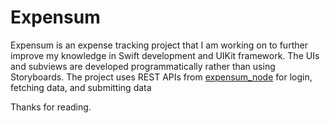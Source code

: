 # Expensum
Expensum is an expense tracking project that I am working on to further improve my knowledge in Swift development and UIKit framework.
The UIs and subviews are developed programmatically rather than using Storyboards.
The project uses REST APIs from [expensum_node](https://github.com/chrisjalf/expensum_node) for login, fetching data, and submitting data

Thanks for reading.
